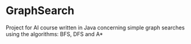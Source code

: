 # GraphSearch
Project for AI course written in Java concerning simple graph searches using the algorithms: BFS, DFS and A*
